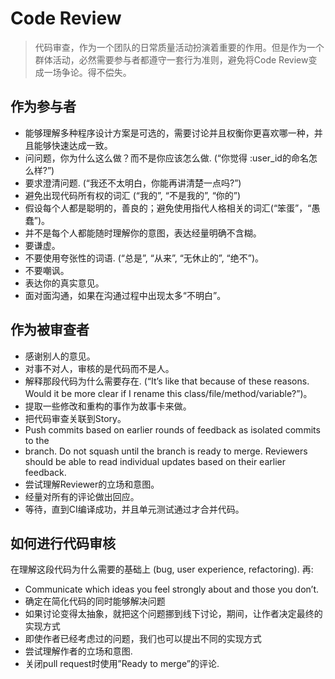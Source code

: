 # Code Review

> 代码审查，作为一个团队的日常质量活动扮演着重要的作用。但是作为一个群体活动，必然需要参与者都遵守一套行为准则，避免将Code Review变成一场争论。得不偿失。

## 作为参与者

* 能够理解多种程序设计方案是可选的，需要讨论并且权衡你更喜欢哪一种，并且能够快速达成一致。
* 问问题，你为什么这么做？而不是你应该怎么做. (“你觉得 :user_id的命名怎么样?”)
* 要求澄清问题. (“我还不太明白，你能再讲清楚一点吗?”)
* 避免出现代码所有权的词汇 (“我的”, “不是我的”, “你的”)
* 假设每个人都是聪明的，善良的；避免使用指代人格相关的词汇(“笨蛋”，“愚蠢”)。
* 并不是每个人都能随时理解你的意图，表达经量明确不含糊。
* 要谦虚。
* 不要使用夸张性的词语. (“总是”, “从来”, “无休止的”, “绝不”)。
* 不要嘲讽。
* 表达你的真实意见。
* 面对面沟通，如果在沟通过程中出现太多“不明白”。

## 作为被审查者

* 感谢别人的意见。
* 对事不对人，审核的是代码而不是人。
* 解释那段代码为什么需要存在. (“It’s like that because of these reasons. Would it be more clear if I rename this class/file/method/variable?”)。
* 提取一些修改和重构的事作为故事卡来做。
* 把代码审查关联到Story。
* Push commits based on earlier rounds of feedback as isolated commits to the
* branch. Do not squash until the branch is ready to merge. Reviewers should be able to read individual updates based on their earlier feedback.
* 尝试理解Reviewer的立场和意图。
* 经量对所有的评论做出回应。
* 等待，直到CI编译成功，并且单元测试通过才合并代码。

## 如何进行代码审核

在理解这段代码为什么需要的基础上 (bug, user experience, refactoring). 再:

* Communicate which ideas you feel strongly about and those you don’t.
* 确定在简化代码的同时能够解决问题
* 如果讨论变得太抽象，就把这个问题挪到线下讨论，期间，让作者决定最终的实现方式
* 即使作者已经考虑过的问题，我们也可以提出不同的实现方式
* 尝试理解作者的立场和意图.
* 关闭pull request时使用”Ready to merge”的评论.